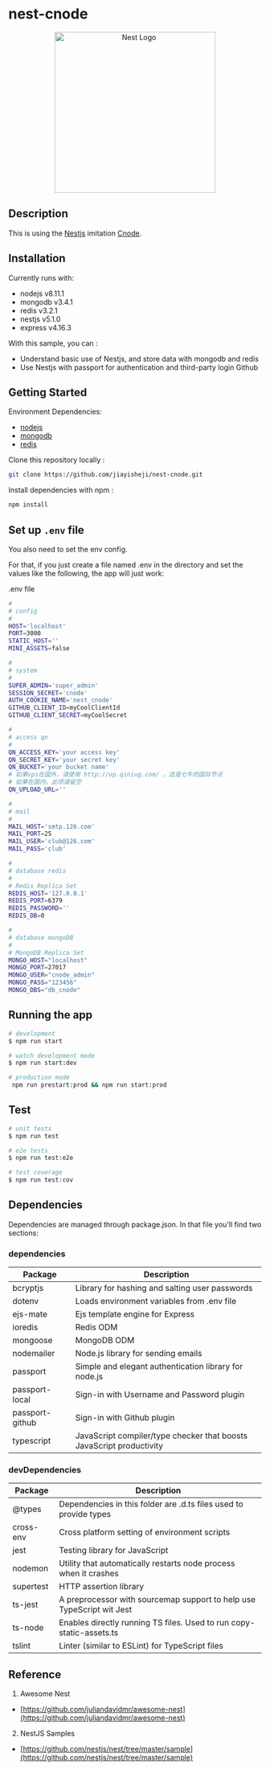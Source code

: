 # nest-cnode
<p align="center">
  <a href="http://nestjs.com/" target="blank"><img src="https://nestjs.com/img/logo_text.svg" width="320" alt="Nest Logo" /></a>
</p>

## Description

This is using the [Nestjs](https://github.com/nestjs/nest) imitation [Cnode](https://cnodejs.org).

## Installation

Currently runs with:

- nodejs v8.11.1
- mongodb v3.4.1
- redis v3.2.1
- nestjs v5.1.0
- express v4.16.3

With this sample, you can :

- Understand basic use of Nestjs, and store data with mongodb and redis
- Use Nestjs with passport for authentication and third-party login Github

## Getting Started

Environment Dependencies:

- [nodejs](http://nodejs.cn/)
- [mongodb](https://www.mongodb.com/)
- [redis](https://redis.io/)

Clone this repository locally :

``` bash
git clone https://github.com/jiayisheji/nest-cnode.git
```

Install dependencies with npm :

``` bash
npm install
```

## Set up `.env` file

You also need to set the env config.

For that, if you just create a file named .env in the directory and set the values like the following, the app will just work:

.env file

````bash
#
# config
#
HOST='localhost'
PORT=3000
STATIC_HOST=''
MINI_ASSETS=false

#
# system
#
SUPER_ADMIN='super_admin'
SESSION_SECRET='cnode'
AUTH_COOKIE_NAME='nest_cnode'
GITHUB_CLIENT_ID=myCoolClientId
GITHUB_CLIENT_SECRET=myCoolSecret

#
# access qn
#
QN_ACCESS_KEY='your access key'
QN_SECRET_KEY='your secret key'
QN_BUCKET='your bucket name'
# 如果vps在国外，请使用 http://up.qiniug.com/ ，这是七牛的国际节点
# 如果在国内，此项请留空
QN_UPLOAD_URL=''

#
# mail
#
MAIL_HOST='smtp.126.com'
MAIL_PORT=25
MAIL_USER='club@126.com'
MAIL_PASS='club'

#
# database redis
#
# Redis Replica Set
REDIS_HOST='127.0.0.1'
REDIS_PORT=6379
REDIS_PASSWORD=''
REDIS_DB=0

#
# database mongoDB
#
# MongoDB Replica Set
MONGO_HOST="localhost"
MONGO_PORT=27017
MONGO_USER="cnode_admin"
MONGO_PASS="123456"
MONGO_DBS="db_cnode"
````

## Running the app

```bash
# development
$ npm run start

# watch development mode
$ npm run start:dev

# production mode
 npm run prestart:prod && npm run start:prod
```

## Test

```bash
# unit tests
$ npm run test

# e2e tests
$ npm run test:e2e

# test coverage
$ npm run test:cov
```

## Dependencies

Dependencies are managed through package.json. In that file you'll find two sections:

### dependencies

Package | Description
---|---
bcryptjs | Library for hashing and salting user passwords
dotenv | Loads environment variables from .env file
ejs-mate | Ejs template engine for Express
ioredis | Redis ODM
mongoose | MongoDB ODM
nodemailer | Node.js library for sending emails
passport | Simple and elegant authentication library for node.js
passport-local | Sign-in with Username and Password plugin
passport-github | Sign-in with Github plugin
typescript | JavaScript compiler/type checker that boosts JavaScript productivity

### devDependencies

Package | Description
---|---
@types | Dependencies in this folder are .d.ts files used to provide types
cross-env | Cross platform setting of environment scripts
jest | Testing library for JavaScript
nodemon | Utility that automatically restarts node process when it crashes
supertest | HTTP assertion library
ts-jest | A preprocessor with sourcemap support to help use TypeScript wit Jest
ts-node | Enables directly running TS files. Used to run copy-static-assets.ts
tslint | Linter (similar to ESLint) for TypeScript files

## Reference

1. Awesome Nest
 - [https://github.com/juliandavidmr/awesome-nest](https://github.com/juliandavidmr/awesome-nest)
2. NestJS Samples
 - [https://github.com/nestjs/nest/tree/master/sample](https://github.com/nestjs/nest/tree/master/sample)

 
